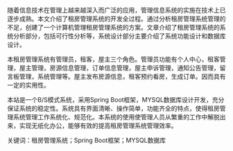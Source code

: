 随着信息技术在管理上越来越深入而广泛的应用，管理信息系统的实施在技术上已逐步成熟。本文介绍了租房管理系统的开发全过程。通过分析租房管理系统管理的不足，创建了一个计算机管理租房管理系统的方案。文章介绍了租房管理系统的系统分析部分，包括可行性分析等，系统设计部分主要介绍了系统功能设计和数据库设计。

本租房管理系统有管理员，租客，屋主三个角色。管理员功能有个人中心，租客管理，屋主管理，房源信息管理，订单信息管理，屋主申诉管理，通知公告管理，留言板管理，系统管理等。屋主发布房源信息，租客预约看房，生成订单。因而具有一定的实用性。

本站是一个B/S模式系统，采用Spring Boot框架，MYSQL数据库设计开发，充分保证系统的稳定性。系统具有界面清晰、操作简单，功能齐全的特点，使得租房管理系统管理工作系统化、规范化。本系统的使用使管理人员从繁重的工作中解脱出来，实现无纸化办公，能够有效的提高租房管理系统管理效率。

关键词：租房管理系统；Spring Boot框架；MYSQL数据库
